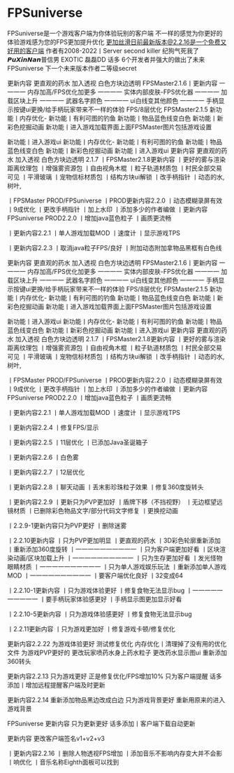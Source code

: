 # FPSuniverse
FPSuniverse是一个游戏客户端为你体验玩别的客户端
不一样的感觉为你更好的体验游戏感为您的FPS更加提升优化
更加丝滑日前最新版本@2.2.16是一个免费又好用的客户端
作者有2008-2022丨Server second killer
纪狗气死我了 𝙋𝙪𝙓𝙞𝙣𝙉𝙖𝙣普信男 EXOTIC 磊磊DD
话多 6个开发者并强大的做出了未来FPSuniverse
下一个未来版本作者二等级secret

更新内容
更直观的药水
加入透视
白色方块边透明
FPSMaster2.1.6丨更新内容
一一一一
内存加高/FPS优化加更多
一一一一
实体内部皮肤-FPS优化器
一一一一
加载区块上升
一一一一
武器名字颜色
一一一一
ui白线变其他颜色
一一一一
手柄显示按键ui更换/给手柄玩家带来不一样的体验
FPS/8层优化
FPSMaster2.1.5
新功能丨内存优化-
新功能丨有利可图的钓鱼
新功能丨物品蓝色线变白色
新功能丨新彩色挖掘动画
新功能丨进入游戏加载界面上面FPSMaster图片包括游戏设置

新功能丨进入游戏ui
新功能丨内存优化-
新功能丨有利可图的钓鱼
新功能丨物品蓝色线变白色
新功能丨新彩色挖掘动画
新功能丨进入游戏ui
更新内容
更直观的药水
加入透视
白色方块边透明
2.1.7
丨FPSMaster2.1.8更新内容
丨更好的雾与渲染距离纹理包
丨增强雾资源包
丨自由视角木棍
丨粒子轨道材质包
丨村民全部交易可见
丨平滑玻璃
丨宠物信标材质包
丨结构方块ui解锁
丨改手柄指针
丨动态的水,树叶,

丨FPSMaster PROD/FPSuniverse 丨PROD更新内容2.2.0
丨动态模糊录屏有效
丨9成优化
丨更改手柄指针
丨加上水印
丨添加多少的作者编做
丨更新内容FPSuniverse PROD2.2.0
丨增加java蓝色粒子
丨画质更流畅

丨更新内容2.2.1
丨单人游戏加载MOD
丨速度计
丨显示游戏TPS

丨更新内容2.2.3
丨取消java粒子FPS/良好
丨附加动态附加拿物品黑框有白色线

更新内容
更直观的药水
加入透视
白色方块边透明
FPSMaster2.1.6丨更新内容
一一一一
内存加高/FPS优化加更多
一一一一
实体内部皮肤-FPS优化器
一一一一
加载区块上升
一一一一
武器名字颜色
一一一一
ui白线变其他颜色
一一一一
手柄显示按键ui更换/给手柄玩家带来不一样的体验
FPS/8层优化
FPSMaster2.1.5
新功能丨内存优化-
新功能丨有利可图的钓鱼
新功能丨物品蓝色线变白色
新功能丨新彩色挖掘动画
新功能丨进入游戏加载界面上面FPSMaster图片包括游戏设置

新功能丨进入游戏ui
新功能丨内存优化-
新功能丨有利可图的钓鱼
新功能丨物品蓝色线变白色
新功能丨新彩色挖掘动画
新功能丨进入游戏ui
更新内容
更直观的药水
加入透视
白色方块边透明
2.1.7
丨FPSMaster2.1.8更新内容
丨更好的雾与渲染距离纹理包
丨增强雾资源包
丨自由视角木棍
丨粒子轨道材质包
丨村民全部交易可见
丨平滑玻璃
丨宠物信标材质包
丨结构方块ui解锁
丨改手柄指针
丨动态的水,树叶,

丨FPSMaster PROD/FPSuniverse 丨PROD更新内容2.2.0
丨动态模糊录屏有效
丨9成优化
丨更改手柄指针
丨加上水印
丨添加多少的作者编做
丨更新内容FPSuniverse PROD2.2.0
丨增加java蓝色粒子
丨画质更流畅

丨更新内容2.2.1
丨单人游戏加载MOD
丨速度计
丨显示游戏TPS

丨更新内容2.2.4
丨修复FPS/显示

丨更新内容2.2.5
丨11层优化
丨已添加Java圣诞箱子

丨更新内容2.2.6
丨白色雾

丨更新内容2.2.7
丨12层优化

丨更新内容2.2.8
丨聊天动画
丨丢末影珍珠粒子效果
丨修复360度旋转头

丨更新内容2.2.9
丨更新只为PVP更加好
丨盾牌下移（不挡视野）
丨无边框望远镜材质
丨已删除彩色物品文字/部分代码文字修复
丨更换挖动画

丨2.2.9-1更新内容只为PVP更好
丨删除迷雾

丨2.2.10更新内容
丨只为PVP更加明显
丨更直观的药水
丨3D彩色轮廓重新添加
丨重新添加360度旋转
丨一一一一一一一一一一
丨只为客户端更加好看
丨区块渲染动画/区块加载上升
丨一一一一一一一一一一
丨只为生存更加好看
丨发光怪物眼睛材质
丨一一一一一一一一一一
丨只为单人游戏娱乐玩法
丨重新添加单人游戏MOD
丨一一一一一一一一一一
丨要客户端优化良好
丨32变成64

丨2.2.10-1更新内容
丨只为游戏体验更好
丨修复食物无法显示bug
丨一一一一一一一一一一
丨要手柄玩家体验感更好
丨手柄显示图更加显示好看

丨2.2.10-5更新内容
丨只为游戏体验感更好
丨修复食物无法显示bug

丨2.2.11更新内容
丨只为游戏更加好
丨修复游戏卡顿/修复优化

更新内容2.2.22
为游戏体验更好
测试修复优化
内存优化丨清理掉了没有用的优化文件
为游戏PVP更好的
更改玩家喷药水身上药水粒子
更改药水显示图ui
重新添加360转头

更新内容2.2.13
只为游戏更好
正是修复优化/FPS增加10%
只为客户端提醒
话多添加丨增加远程提醒客户端及时更新

更新内容2.2.14
重新添加物品黑边改成白边
只为游戏背景更好
重新用原来的进入游戏背景

FPSuniverse 更新内容
只为更新更好
话多添加丨客户端下载自动更新

更新内容
更改客户端签名v1+v2+v3

丨更新内容2.2.16
丨删除人物透视FPS增加
丨添加音乐不影响内存变大并不会影丨响优化
丨音乐名称Eighth面板可以找到
